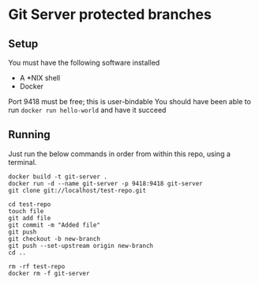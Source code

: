 # Git Server protected branches

## Setup

You must have the following software installed

- A *NIX shell
- Docker

Port 9418 must be free; this is user-bindable
You should have been able to run `docker run hello-world` and have it succeed

## Running

Just run the below commands in order from within this repo, using a terminal.

```
docker build -t git-server .
docker run -d --name git-server -p 9418:9418 git-server
git clone git://localhost/test-repo.git

cd test-repo
touch file
git add file
git commit -m "Added file"
git push
git checkout -b new-branch
git push --set-upstream origin new-branch
cd ..

rm -rf test-repo
docker rm -f git-server
```
